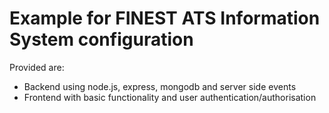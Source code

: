 # Example for FINEST ATS Information System configuration

Provided are:

- Backend using node.js, express, mongodb and server side events
- Frontend with basic functionality and user authentication/authorisation
